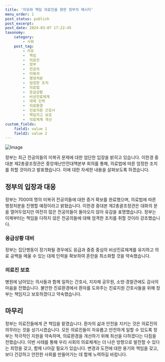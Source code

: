 ```yaml
---
title: '자유와 책임 의료진을 향한 정부의 메시지'
menu_order: 1
post_status: publish
post_excerpt: 
post_date: 2024-03-07 17:22:45
taxonomy:
    category:
        - 사회
    post_tag:
        - 자유
        -  책임
        -  의료진
        -  정부
        -  전공의
        -  미복귀
        -  행정처분
        -  엄정한 조치
        -  의료법
        -  응급상황
        -  비상진료체계
        -  대체 인력
        -  의료환경
        -  진료지원 간호사
        -  책임지고 보호
        -  의료체계 개선
custom_fields:
    field1: value 1
    field2: value 2
---
```


![Image](https://imgnews.pstatic.net/image/437/2024/03/05/0000382377_001_20240305094901443.jpg?type=w647)

정부는 최근 전공의들의 미복귀 문제에 대한 엄단한 입장을 밝히고 있습니다. 이한경 중대본 제2총괄조정관은 중앙재난안전대책본부 회의를 통해, 의료법에 따른 엄정한 조치를 취할 것이라고 발표했습니다. 이에 대한 자세한 내용을 살펴보도록 하겠습니다.
## 정부의 입장과 대응
정부는 7000여 명의 미복귀 전공의들에 대한 증거 확보를 완료했으며, 의료법에 따른 행정처분을 진행할 예정이라고 밝혔습니다. 이한경 중대본 제2총괄조정관은 대화의 문을 열어두었지만 여전히 많은 전공의들이 돌아오지 않아 유감을 표명했습니다. 정부는 이제부터는 책임을 다하지 않은 전공의들에 대해 엄격한 조치를 취할 것이라 강조했습니다.
### 응급상황 대비
정부는 집단행동이 장기화될 경우에도 응급과 중증 중심의 비상진료체계를 유지하고 의료 공백을 메울 수 있는 대체 인력을 확보하여 혼란을 최소화할 것을 약속했습니다.
### 의료진 보호
병원에 남아있는 의사들과 함께 일하는 간호사, 지자체 공무원, 소방·경찰관에도 감사의 마음을 전했습니다. 불안한 진료환경에서 환자를 도와주는 진료지원 간호사들을 위해 정부는 책임지고 보호하겠다고 약속했습니다.
## 마무리
정부는 의료진들에게 큰 책임을 맡겼습니다. 환자의 삶과 안전을 지키는 것은 의료진의 의무라는 것을 상기시켰습니다. 모든 의료진들이 자유롭고 안전하게 일할 수 있도록 정부는 적극적인 지원을 약속하며, 의료환경을 개선하기 위해 최선을 다하겠다는 다짐을 전했습니다. 이번 사태를 통해 우리 사회의 의료체계는 더 나은 방향으로 발전할 수 있다는 희망을 갖고, 함께 나아갈 필요가 있습니다. 변경과 도전에 대한 용기와 책임을 갖고, 보다 건강하고 안전한 사회를 만들어가는 데 함께 노력하길 바랍니다.
